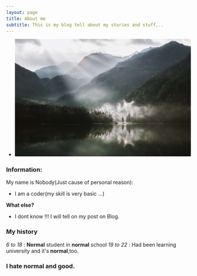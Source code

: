 ```yaml
---
layout: page
title: About me
subtitle: This is my blog tell about my stories and stuff,..
---
```

- ![](img/aboutme.jpg)

### Information:
My name is Nobody(Just cause of personal reason):

- I am a coder(my skill is very basic ...)

**What else?** 
- I dont know !!! I will tell on my post on Blog. 

### My history

 _6 to 18_ : **Normal** student in **normal** school 
 _19 to 22_ : Had been learning university and it's **normal**,too.
 ### I hate normal and good.
 
